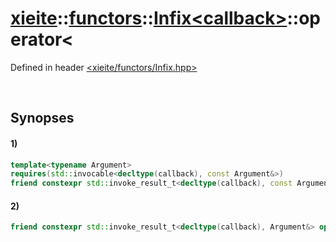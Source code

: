 # [xieite](../../../../../../xieite.md)\:\:[functors](../../../../../../functors.md)\:\:[Infix\<callback\>](../../../../Infix.md)\:\:operator\<
Defined in header [<xieite/functors/Infix.hpp>](../../../../../../../include/xieite/functors/Infix.hpp)

&nbsp;

## Synopses
#### 1)
```cpp
template<typename Argument>
requires(std::invocable<decltype(callback), const Argument&>)
friend constexpr std::invoke_result_t<decltype(callback), const Argument&> operator>(xieite::functors::Infix<callback>, const Argument& argument);
```
#### 2)
```cpp
friend constexpr std::invoke_result_t<decltype(callback), Argument&> operator>(xieite::functors::Infix<callback>, Argument& argument);
```
